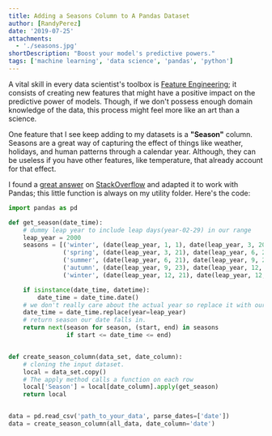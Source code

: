```yaml
---
title: Adding a Seasons Column to A Pandas Dataset
author: [RandyPerez]
date: '2019-07-25'
attachments:
  - './seasons.jpg'
shortDescription: "Boost your model's predictive powers."
tags: ['machine learning', 'data science', 'pandas', 'python']
---
```


A vital skill in every data scientist's toolbox is [Feature Engineering](https://www.kdnuggets.com/2018/12/feature-engineering-explained.html); it consists of creating new features that might have a positive impact on the predictive power of models. Though, if we don't possess enough domain knowledge of the data, this process might feel more like an art than a science.

One feature that I see keep adding to my datasets is a **"Season"** column. Seasons are a great way of capturing the effect of things like weather, holidays, and human patterns through a calendar year. Although, they can be useless if you have other features, like temperature, that already account for that effect.

I found a [great answer](https://stackoverflow.com/questions/16139306/determine-season-given-timestamp-in-python-using-datetime/28686747#28686747) on [StackOverflow](https://stackoverflow.com/) and adapted it to work with Pandas; this little function is always on my utility folder. Here's the code:

```python
import pandas as pd

def get_season(date_time):
    # dummy leap year to include leap days(year-02-29) in our range
    leap_year = 2000
    seasons = [('winter', (date(leap_year, 1, 1), date(leap_year, 3, 20))),
               ('spring', (date(leap_year, 3, 21), date(leap_year, 6, 20))),
               ('summer', (date(leap_year, 6, 21), date(leap_year, 9, 22))),
               ('autumn', (date(leap_year, 9, 23), date(leap_year, 12, 20))),
               ('winter', (date(leap_year, 12, 21), date(leap_year, 12, 31)))]

    if isinstance(date_time, datetime):
        date_time = date_time.date()
    # we don't really care about the actual year so replace it with our dummy leap_year
    date_time = date_time.replace(year=leap_year)
    # return season our date falls in.
    return next(season for season, (start, end) in seasons
                if start <= date_time <= end)


def create_season_column(data_set, date_column):
    # cloning the input dataset.
    local = data_set.copy()
    # The apply method calls a function on each row
    local['Season'] = local[date_column].apply(get_season)
    return local


data = pd.read_csv('path_to_your_data', parse_dates=['date'])
data = create_season_column(all_data, date_column='date')
```
